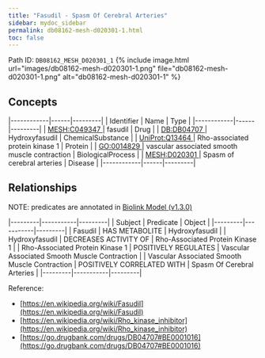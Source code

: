 ```yaml
---
title: "Fasudil - Spasm Of Cerebral Arteries"
sidebar: mydoc_sidebar
permalink: db08162-mesh-d020301-1.html
toc: false 
---
```



Path ID: `DB08162_MESH_D020301_1`
{% include image.html url="images/db08162-mesh-d020301-1.png" file="db08162-mesh-d020301-1.png" alt="db08162-mesh-d020301-1" %}

## Concepts

|------------|------|---------|
| Identifier | Name | Type    |
|------------|------|---------|
| <a href="https://identifiers.org/MESH:C049347">MESH:C049347 </a> | fasudil | Drug |
| <a href="https://identifiers.org/DB:DB04707">DB:DB04707 </a> | Hydroxyfasudil | ChemicalSubstance |
| <a href="https://identifiers.org/UniProt:Q13464">UniProt:Q13464 </a> | Rho-associated protein kinase 1 | Protein |
| <a href="https://identifiers.org/GO:0014829">GO:0014829 </a> | vascular associated smooth muscle contraction | BiologicalProcess |
| <a href="https://identifiers.org/MESH:D020301">MESH:D020301 </a> | Spasm of cerebral arteries | Disease |
|------------|------|---------|

## Relationships


NOTE: predicates are annotated in <a href="https://github.com/biolink/biolink-model/releases/tag/v1.3.0">Biolink Model (v1.3.0)</a>

|---------|-----------|---------|
| Subject | Predicate | Object  |
|---------|-----------|---------|
| Fasudil | HAS METABOLITE | Hydroxyfasudil |
| Hydroxyfasudil | DECREASES ACTIVITY OF | Rho-Associated Protein Kinase 1 |
| Rho-Associated Protein Kinase 1 | POSITIVELY REGULATES | Vascular Associated Smooth Muscle Contraction |
| Vascular Associated Smooth Muscle Contraction | POSITIVELY CORRELATED WITH | Spasm Of Cerebral Arteries |
|---------|-----------|---------|

Reference: 
  - [https://en.wikipedia.org/wiki/Fasudil](https://en.wikipedia.org/wiki/Fasudil)
  - [https://en.wikipedia.org/wiki/Rho_kinase_inhibitor](https://en.wikipedia.org/wiki/Rho_kinase_inhibitor)
  - [https://go.drugbank.com/drugs/DB04707#BE0001016](https://go.drugbank.com/drugs/DB04707#BE0001016)

